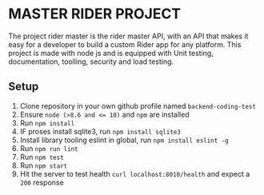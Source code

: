 # MASTER RIDER PROJECT
The project rider master is the rider master API, with an API that makes it easy for a developer to build a custom Rider app for any platform. This project is made with node js and is equipped with Unit testing, documentation, toolling, security and load testing.

## Setup
1. Clone repository in your own github profile named `backend-coding-test`
2. Ensure `node (>8.6 and <= 10)` and `npm` are installed
3. Run `npm install`
4. IF proses install sqlite3, run `npm install sqlite3`
5. Install library tooling eslint in global, run `npm install eslint -g`
6. Run `npm run lint`
5. Run `npm test`
6. Run `npm start`
7. Hit the server to test health `curl localhost:8010/health` and expect a `200` response

<!-- ## Its API features are:
1. API for rides
2. API Get Ride List
3. Get Rides API by ID

## Here is the API documentation: -->
